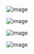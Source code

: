 ![image](https://user-images.githubusercontent.com/28901819/126048493-91ffa9a1-232f-4c52-9292-8cf60951f1f7.png)

![image](https://user-images.githubusercontent.com/28901819/126048517-614bbc06-4e12-4293-aa6c-d4f4f1b8625f.png)

![image](https://user-images.githubusercontent.com/28901819/126048528-e79ca80d-670f-4c5c-a120-dd840f192afc.png)

![image](https://user-images.githubusercontent.com/28901819/126048539-bee67a6e-ec9c-4fe3-be07-8adbce16a160.png)
